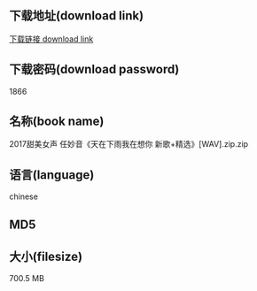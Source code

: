 ## 下载地址(download link)
[下载链接 download link](https://tutu365.netlify.app/?s=2017%E7%94%9C%E7%BE%8E%E5%A5%B3%E5%A3%B0+%E4%BB%BB%E5%A6%99%E9%9F%B3%E3%80%8A%E5%A4%A9%E5%9C%A8%E4%B8%8B%E9%9B%A8%E6%88%91%E5%9C%A8%E6%83%B3%E4%BD%A0+%E6%96%B0%E6%AD%8C%2B%E7%B2%BE%E9%80%89%E3%80%8B%5BWAV%5D.zip)

## 下载密码(download password)
1866

## 名称(book name)
2017甜美女声 任妙音《天在下雨我在想你 新歌+精选》[WAV].zip.zip

## 语言(language)
chinese

## MD5


## 大小(filesize)
700.5 MB
